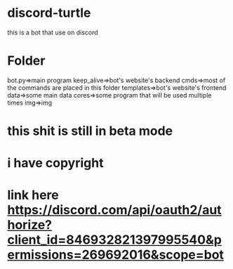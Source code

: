 ﻿# discord-turtle
this is a bot that use on discord
# Folder
bot.py=>main program
keep_alive=>bot's website's backend
cmds=>most of the commands are placed in this folder
templates=>bot's website's frontend
data=>some main data
cores=>some program that will be used multiple times
img=>img
# this shit is still in beta mode
# i have copyright
# link here https://discord.com/api/oauth2/authorize?client_id=846932821397995540&permissions=269692016&scope=bot
